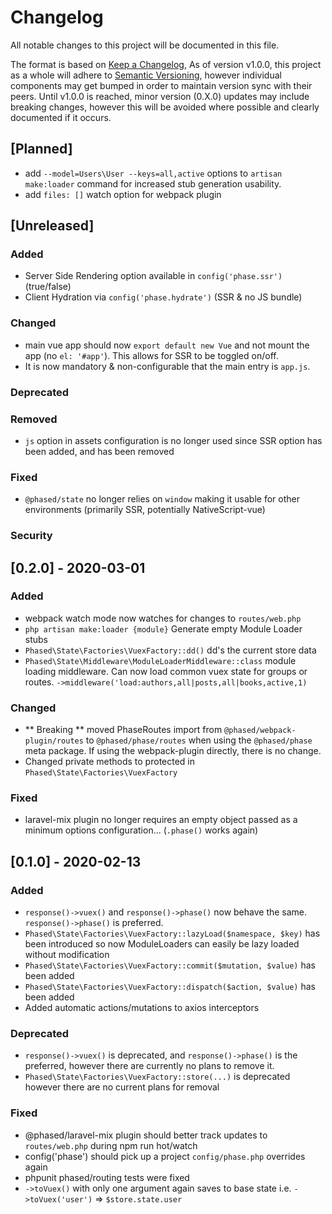 # Changelog
All notable changes to this project will be documented in this file.

The format is based on [Keep a Changelog](https://keepachangelog.com/en/1.0.0/),
As of version v1.0.0, this project as a whole will adhere to [Semantic Versioning](https://semver.org/spec/v2.0.0.html), however individual components may get bumped in order to maintain version sync with their peers. Until v1.0.0 is reached, minor version (0.X.0) updates may include breaking changes, however this will be avoided where possible and clearly documented if it occurs.

## [Planned]
- add `--model=Users\User --keys=all,active` options to `artisan make:loader` command for increased stub generation usability.
- add `files: []` watch option for webpack plugin

## [Unreleased]
### Added
- Server Side Rendering option available in `config('phase.ssr')` (true/false)
- Client Hydration via `config('phase.hydrate')` (SSR & no JS bundle)
### Changed
- main vue app should now `export default new Vue` and not mount the app (no `el: '#app'`). This allows for SSR to be toggled on/off.
- It is now mandatory & non-configurable that the main entry is `app.js`.
### Deprecated
### Removed
- `js` option in assets configuration is no longer used since SSR option has been added, and has been removed
### Fixed
- `@phased/state` no longer relies on `window` making it usable for other environments (primarily SSR, potentially NativeScript-vue)
### Security


## [0.2.0] - 2020-03-01

### Added
- webpack watch mode now watches for changes to `routes/web.php`
- `php artisan make:loader {module}` Generate empty Module Loader stubs
- `Phased\State\Factories\VuexFactory::dd()` dd's the current store data
- `Phased\State\Middleware\ModuleLoaderMiddleware::class` module loading middleware. Can now load common vuex state for groups or routes. `->middleware('load:authors,all|posts,all|books,active,1)`

### Changed
- ** Breaking ** moved PhaseRoutes import from `@phased/webpack-plugin/routes` to `@phased/phase/routes` when using the `@phased/phase` meta package. If using the webpack-plugin directly, there is no change.
- Changed private methods to protected in `Phased\State\Factories\VuexFactory`

### Fixed
- laravel-mix plugin no longer requires an empty object passed as a minimum options configuration... (`.phase()` works again)


## [0.1.0] - 2020-02-13

### Added
- `response()->vuex()` and `response()->phase()` now behave the same. `response()->phase()` is preferred.
- `Phased\State\Factories\VuexFactory::lazyLoad($namespace, $key)` has been introduced so now ModuleLoaders can easily be lazy loaded without modification
- `Phased\State\Factories\VuexFactory::commit($mutation, $value)` has been added
- `Phased\State\Factories\VuexFactory::dispatch($action, $value)` has been added
- Added automatic actions/mutations to axios interceptors

### Deprecated
- `response()->vuex()` is deprecated, and `response()->phase()` is the preferred, however there are currently no plans to remove it.
- `Phased\State\Factories\VuexFactory::store(...)` is deprecated however there are no current plans for removal

### Fixed
- @phased/laravel-mix plugin should better track updates to `routes/web.php` during npm run hot/watch
- config('phase') should pick up a project `config/phase.php` overrides again
- phpunit phased/routing tests were fixed
- `->toVuex()` with only one argument again saves to base state i.e. `->toVuex('user')` => `$store.state.user`
